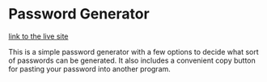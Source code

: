 # Password Generator

[link to the live site](shantelacker.github.io/password-generator "Password Generator")


This is a simple password generator with a few options to decide what sort of passwords can be generated. It also includes a convenient copy button for pasting your password into another program.
